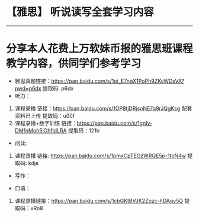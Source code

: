# 【雅思】 听说读写全套学习内容
***
# 分享本人花费上万软妹币报的雅思班课程教学内容，供同学们参考学习
* 雅思真题链接：https://pan.baidu.com/s/1oi_E7ngX1PoPh9ZKcWDsVA?pwd=p6dx 提取码: p6dx
* 听力：
1. 课程录播 链接：https://pan.baidu.com/s/1OP8tjDRjsnNE7q9rJQgKsg 配套资料已上传
提取码：u00f
2. 课程录播+数字训练 链接：https://pan.baidu.com/s/1gnIv-DMfnMoh5lGhfldLRA 
提取码：121b  
* 阅读:
1. 课程录播 链接: https://pan.baidu.com/s/1pmxCpTEGzWRQE5p-1toN4w 提取码: kdje
* 写作：

* 口语：
1. 课程录播链接：https://pan.baidu.com/s/1cbGKtBVJK2Zbzc-hDAqy5Q  提取码：xRn8
